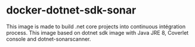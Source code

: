 # docker-dotnet-sdk-sonar
This image is made to build .net core projects into continuous intégration process. This image based on dotnet sdk image with Java JRE 8, Coverlet console and dotnet-sonarscanner.
